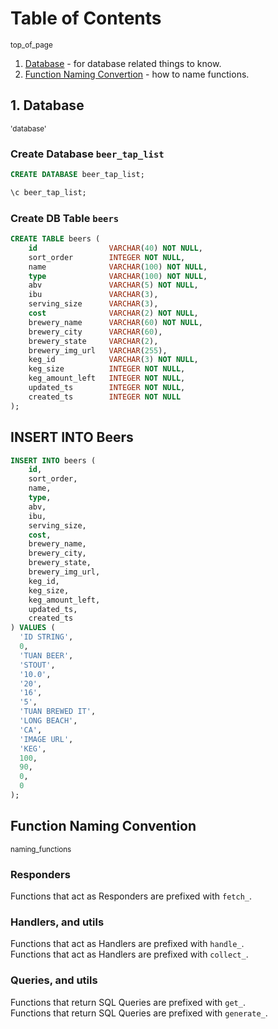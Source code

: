 # Table of Contents 
<sub><a name="top_of_page">top_of_page</a></sub>

1. [Database](#database) - for database related things to know.
2. [Function Naming Convertion](#naming_functions) - how to name functions.

## 1. Database 
<sub><a name="database">'database'</a></sub>

### Create Database `beer_tap_list`

```sql
CREATE DATABASE beer_tap_list;

\c beer_tap_list;
```

### Create DB Table `beers`

```sql
CREATE TABLE beers (
    id                VARCHAR(40) NOT NULL,
    sort_order        INTEGER NOT NULL,
    name              VARCHAR(100) NOT NULL,
    type              VARCHAR(100) NOT NULL,
    abv               VARCHAR(5) NOT NULL,
    ibu               VARCHAR(3),
    serving_size      VARCHAR(3),
    cost              VARCHAR(2) NOT NULL,
    brewery_name      VARCHAR(60) NOT NULL,
    brewery_city      VARCHAR(60),
    brewery_state     VARCHAR(2),
    brewery_img_url   VARCHAR(255), 
    keg_id            VARCHAR(3) NOT NULL,
    keg_size          INTEGER NOT NULL, 
    keg_amount_left   INTEGER NOT NULL,
    updated_ts        INTEGER NOT NULL,
    created_ts        INTEGER NOT NULL
);
```

## INSERT INTO Beers

```sql
INSERT INTO beers (
    id,
    sort_order,
    name,
    type,
    abv,
    ibu,
    serving_size,
    cost,
    brewery_name,
    brewery_city,
    brewery_state,
    brewery_img_url,
    keg_id,
    keg_size,
    keg_amount_left,
    updated_ts,
    created_ts
) VALUES (
  'ID STRING',
  0,
  'TUAN BEER',
  'STOUT',
  '10.0',
  '20',
  '16',
  '5',
  'TUAN BREWED IT',
  'LONG BEACH',
  'CA',
  'IMAGE URL',
  'KEG',
  100,
  90,
  0,
  0
);
```

## Function Naming Convention
<sub><a name="naming_functions">naming_functions</a>

### Responders

Functions that act as Responders are prefixed with `fetch_`.

### Handlers, and utils

Functions that act as Handlers are prefixed with `handle_`.  
Functions that act as Handlers are prefixed with `collect_`.  

### Queries, and utils

Functions that return SQL Queries are prefixed with `get_`.  
Functions that return SQL Queries are prefixed with `generate_`.  
